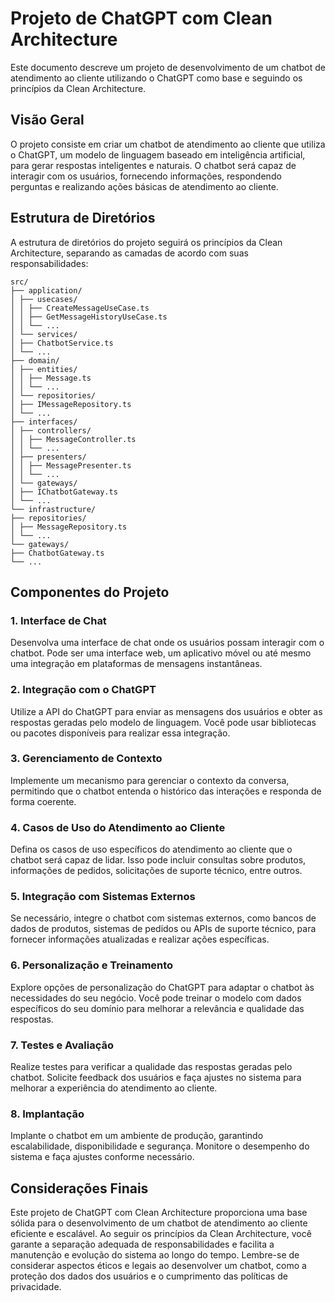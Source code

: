 # Projeto de ChatGPT com Clean Architecture

Este documento descreve um projeto de desenvolvimento de um chatbot de atendimento ao cliente utilizando o ChatGPT como base e seguindo os princípios da Clean Architecture.

## Visão Geral

O projeto consiste em criar um chatbot de atendimento ao cliente que utiliza o ChatGPT, um modelo de linguagem baseado em inteligência artificial, para gerar respostas inteligentes e naturais. O chatbot será capaz de interagir com os usuários, fornecendo informações, respondendo perguntas e realizando ações básicas de atendimento ao cliente.

## Estrutura de Diretórios

A estrutura de diretórios do projeto seguirá os princípios da Clean Architecture, separando as camadas de acordo com suas responsabilidades:

    src/
    ├── application/
    │ ├── usecases/
    │ │ ├── CreateMessageUseCase.ts
    │ │ ├── GetMessageHistoryUseCase.ts
    │ │ └── ...
    │ └── services/
    │ ├── ChatbotService.ts
    │ └── ...
    ├── domain/
    │ ├── entities/
    │ │ ├── Message.ts
    │ │ └── ...
    │ └── repositories/
    │ ├── IMessageRepository.ts
    │ └── ...
    ├── interfaces/
    │ ├── controllers/
    │ │ ├── MessageController.ts
    │ │ └── ...
    │ ├── presenters/
    │ │ ├── MessagePresenter.ts
    │ │ └── ...
    │ └── gateways/
    │ ├── IChatbotGateway.ts
    │ └── ...
    └── infrastructure/
    ├── repositories/
    │ ├── MessageRepository.ts
    │ └── ...
    └── gateways/
    ├── ChatbotGateway.ts
    └── ...


## Componentes do Projeto

### 1. Interface de Chat

Desenvolva uma interface de chat onde os usuários possam interagir com o chatbot. Pode ser uma interface web, um aplicativo móvel ou até mesmo uma integração em plataformas de mensagens instantâneas.

### 2. Integração com o ChatGPT

Utilize a API do ChatGPT para enviar as mensagens dos usuários e obter as respostas geradas pelo modelo de linguagem. Você pode usar bibliotecas ou pacotes disponíveis para realizar essa integração.

### 3. Gerenciamento de Contexto

Implemente um mecanismo para gerenciar o contexto da conversa, permitindo que o chatbot entenda o histórico das interações e responda de forma coerente.

### 4. Casos de Uso do Atendimento ao Cliente

Defina os casos de uso específicos do atendimento ao cliente que o chatbot será capaz de lidar. Isso pode incluir consultas sobre produtos, informações de pedidos, solicitações de suporte técnico, entre outros.

### 5. Integração com Sistemas Externos

Se necessário, integre o chatbot com sistemas externos, como bancos de dados de produtos, sistemas de pedidos ou APIs de suporte técnico, para fornecer informações atualizadas e realizar ações específicas.

### 6. Personalização e Treinamento

Explore opções de personalização do ChatGPT para adaptar o chatbot às necessidades do seu negócio. Você pode treinar o modelo com dados específicos do seu domínio para melhorar a relevância e qualidade das respostas.

### 7. Testes e Avaliação

Realize testes para verificar a qualidade das respostas geradas pelo chatbot. Solicite feedback dos usuários e faça ajustes no sistema para melhorar a experiência do atendimento ao cliente.

### 8. Implantação

Implante o chatbot em um ambiente de produção, garantindo escalabilidade, disponibilidade e segurança. Monitore o desempenho do sistema e faça ajustes conforme necessário.

## Considerações Finais

Este projeto de ChatGPT com Clean Architecture proporciona uma base sólida para o desenvolvimento de um chatbot de atendimento ao cliente eficiente e escalável. Ao seguir os princípios da Clean Architecture, você garante a separação adequada de responsabilidades e facilita a manutenção e evolução do sistema ao longo do tempo. Lembre-se de considerar aspectos éticos e legais ao desenvolver um chatbot, como a proteção dos dados dos usuários e o cumprimento das políticas de privacidade.
